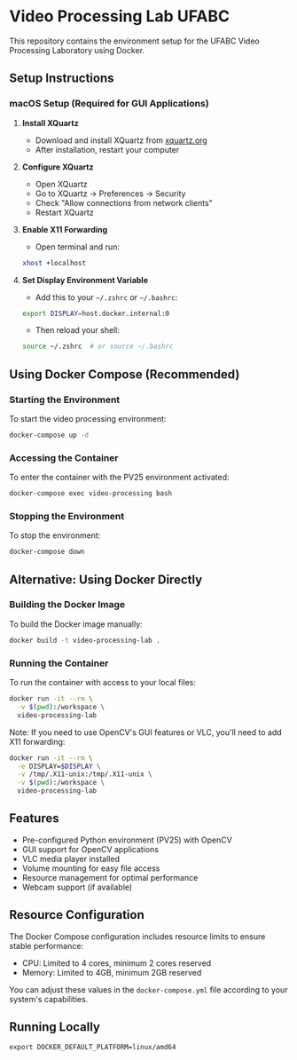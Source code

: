 # Video Processing Lab UFABC

This repository contains the environment setup for the UFABC Video Processing Laboratory using Docker.

## Setup Instructions

### macOS Setup (Required for GUI Applications)

1. **Install XQuartz**
   - Download and install XQuartz from [xquartz.org](https://www.xquartz.org/)
   - After installation, restart your computer

2. **Configure XQuartz**
   - Open XQuartz
   - Go to XQuartz → Preferences → Security
   - Check "Allow connections from network clients"
   - Restart XQuartz

3. **Enable X11 Forwarding**
   - Open terminal and run:
   ```bash
   xhost +localhost
   ```

4. **Set Display Environment Variable**
   - Add this to your `~/.zshrc` or `~/.bashrc`:
   ```bash
   export DISPLAY=host.docker.internal:0
   ```
   - Then reload your shell:
   ```bash
   source ~/.zshrc  # or source ~/.bashrc
   ```

## Using Docker Compose (Recommended)

### Starting the Environment

To start the video processing environment:

```bash
docker-compose up -d
```

### Accessing the Container

To enter the container with the PV25 environment activated:

```bash
docker-compose exec video-processing bash
```

### Stopping the Environment

To stop the environment:

```bash
docker-compose down
```

## Alternative: Using Docker Directly

### Building the Docker Image

To build the Docker image manually:

```bash
docker build -t video-processing-lab .
```

### Running the Container

To run the container with access to your local files:

```bash
docker run -it --rm \
  -v $(pwd):/workspace \
  video-processing-lab
```

Note: If you need to use OpenCV's GUI features or VLC, you'll need to add X11 forwarding:

```bash
docker run -it --rm \
  -e DISPLAY=$DISPLAY \
  -v /tmp/.X11-unix:/tmp/.X11-unix \
  -v $(pwd):/workspace \
  video-processing-lab
```

## Features

- Pre-configured Python environment (PV25) with OpenCV
- GUI support for OpenCV applications
- VLC media player installed
- Volume mounting for easy file access
- Resource management for optimal performance
- Webcam support (if available)

## Resource Configuration

The Docker Compose configuration includes resource limits to ensure stable performance:
- CPU: Limited to 4 cores, minimum 2 cores reserved
- Memory: Limited to 4GB, minimum 2GB reserved

You can adjust these values in the `docker-compose.yml` file according to your system's capabilities.


## Running Locally 

```
export DOCKER_DEFAULT_PLATFORM=linux/amd64
```
